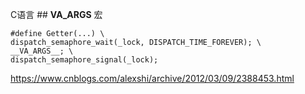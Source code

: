 C语言 ## __VA_ARGS__ 宏

```
#define Getter(...) \
dispatch_semaphore_wait(_lock, DISPATCH_TIME_FOREVER); \
__VA_ARGS__; \
dispatch_semaphore_signal(_lock);
```



https://www.cnblogs.com/alexshi/archive/2012/03/09/2388453.html